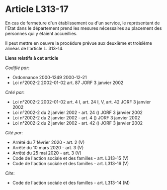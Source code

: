 # Article L313-17

En cas de fermeture d'un établissement ou d'un service, le représentant de l'Etat dans le département prend les mesures
nécessaires au placement des personnes qui y étaient accueillies.

Il peut mettre en oeuvre la procédure prévue aux deuxième et troisième alinéas de l'article L. 313-14.

**Liens relatifs à cet article**

_Codifié par_:

  - Ordonnance 2000-1249 2000-12-21
  - Loi n°2002-2 2002-01-02 art. 87 JORF 3 janvier 2002

_Créé par_:

  - Loi n°2002-2 2002-01-02 art. 4 I, art. 24 I, V, art. 42 JORF 3 janvier 2002
  - Loi n°2002-2 du 2 janvier 2002 - art. 24 () JORF 3 janvier 2002
  - Loi n°2002-2 du 2 janvier 2002 - art. 4 () JORF 3 janvier 2002
  - Loi n°2002-2 du 2 janvier 2002 - art. 42 () JORF 3 janvier 2002

_Cité par_:

  - Arrêté du 7 février 2020 - art. 2 (V)
  - Arrêté du 10 mars 2020 - art. 3 (V)
  - Arrêté du 25 mai 2020 - art. 3 (V)
  - Code de l'action sociale et des familles - art. L313-15 (V)
  - Code de l'action sociale et des familles - art. L313-16 (V)

_Cite_:

  - Code de l'action sociale et des familles - art. L313-14 (M)
